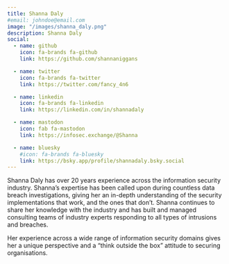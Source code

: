 ```yaml
---
title: Shanna Daly
#email: johndoe@email.com
image: "/images/shanna_daly.png"
description: Shanna Daly
social:
  - name: github
    icon: fa-brands fa-github
    link: https://github.com/shannaniggans

  - name: twitter
    icon: fa-brands fa-twitter
    link: https://twitter.com/fancy_4n6

  - name: linkedin
    icon: fa-brands fa-linkedin
    link: https://linkedin.com/in/shannadaly

  - name: mastodon
    icon: fab fa-mastodon
    link: https://infosec.exchange/@Shanna

  - name: bluesky
    #icon: fa-brands fa-bluesky
    link: https://bsky.app/profile/shannadaly.bsky.social
---
```


Shanna Daly has over 20 years experience across the information security industry. Shanna’s expertise has been called upon during countless data breach investigations, giving her an in-depth understanding of the security implementations that work, and the ones that don’t. Shanna continues to share her knowledge with the industry and has built and managed consulting teams of industry experts responding to all types of intrusions and breaches. 

Her experience across a wide range of information security domains gives her a unique perspective and a “think outside the box” attitude to securing organisations.
